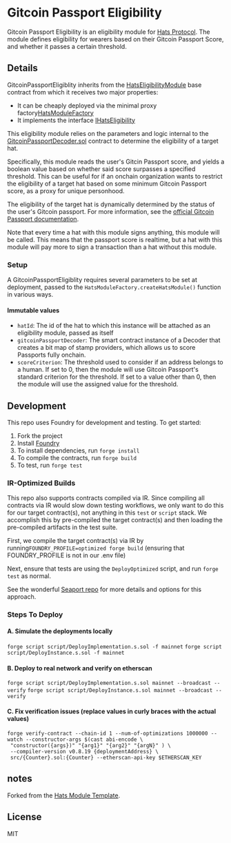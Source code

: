 # Gitcoin Passport Eligibility

Gitcoin Passport Eligibility is an eligibility module for [Hats Protocol](https://github.com/hats-protocol/hats-protocol). The module defines eligibility for wearers based on their Gitcoin Passport Score, and whether it passes a certain threshold.

## Details

GitcoinPassportEligiblity inherits from the [HatsEligibilityModule](https://github.com/Hats-Protocol/hats-module#hatseligibilitymodule) base contract from which it receives two major properties:

- It can be cheaply deployed via the minimal proxy factory[HatsModuleFactory](https://github.com/Hats-Protocol/hats-module#hatsmodulefactory)
- It implements the interface [IHatsEligibility](https://github.com/Hats-Protocol/hats-protocol/blob/main/src/Interfaces/IHatsEligibility.sol)

This eligibility module relies on the parameters and logic internal to the [GitcoinPassportDecoder.sol](https://github.com/gitcoinco/eas-proxy/blob/056a246b8c68ccdf1d16d033f1c0cd1a807cea4a/contracts/GitcoinPassportDecoder.sol) contract to determine the eligibility of a target hat.

Specifically, this module reads the user's Gitcin Passport score, and yields a boolean value based on whether said score surpasses a specified threshold. This can be useful for if an onchain organization wants to restrict the eligibility of a target hat based on some minimum Gitcoin Passport score, as a proxy for unique personhood.

The eligibility of the target hat is dynamically determined by the status of the user's Gitcoin passport. For more information, see the [official Gitcoin Passport documentation](https://docs.passport.gitcoin.co/building-with-passport/passport-api/api-reference#refreshing-scores).

Note that every time a hat with this module signs anything, this module will be called. This means that the passport score is realtime, but a hat with this module will pay more to sign a transaction than a hat without this module.

<!-- This module is simple, and relies on the protocols it bridges for its efficacy. The only configuration outside of the default is the score criterion. If the score criterion is 0, we default to Gitcoin Passport's standard criterion. 

![image](https://github.com/daocoa/gitcoin-passport-eligibility/assets/3211305/e6753cc5-c819-412d-9687-9fc5a706e139)

![image](https://github.com/daocoa/gitcoin-passport-eligibility/assets/3211305/faf155da-424b-44d2-86ed-b62148b40af2)
-->

### Setup

A GitcoinPassportEligiblity requires several parameters to be set at deployment, passed to the `HatsModuleFactory.createHatsModule()` function in various ways.

#### Immutable values

- `hatId`: The id of the hat to which this instance will be attached as an eligibility module, passed as itself
- `gitcoinPassportDecoder`: The smart contract instance of a Decoder that creates a bit map of stamp providers, which allows us to score Passports fully onchain.
- `scoreCriterion`: The threshold used to consider if an address belongs to a human. If set to 0, then the module will use Gitcoin Passport's standard criterion for the threshold. If set to a value other than 0, then the module will use the assigned value for the threshold.

## Development

This repo uses Foundry for development and testing. To get started:

1. Fork the project
2. Install [Foundry](https://book.getfoundry.sh/getting-started/installation)
3. To install dependencies, run `forge install`
4. To compile the contracts, run `forge build`
5. To test, run `forge test`

### IR-Optimized Builds

This repo also supports contracts compiled via IR. Since compiling all contracts via IR would slow down testing workflows, we only want to do this for our target contract(s), not anything in this `test` or `script` stack. We accomplish this by pre-compiled the target contract(s) and then loading the pre-compiled artifacts in the test suite.

First, we compile the target contract(s) via IR by running`FOUNDRY_PROFILE=optimized forge build` (ensuring that FOUNDRY_PROFILE is not in our .env file)

Next, ensure that tests are using the `DeployOptimized` script, and run `forge test` as normal.

See the wonderful [Seaport repo](https://github.com/ProjectOpenSea/seaport/blob/main/README.md#foundry-tests) for more details and options for this approach.

### Steps To Deploy

#### A. Simulate the deployments locally

`forge script script/DeployImplementation.s.sol -f mainnet`
`forge script script/DeployInstance.s.sol -f mainnet`

#### B. Deploy to real network and verify on etherscan

`forge script script/DeployImplementation.s.sol mainnet --broadcast --verify`
`forge script script/DeployInstance.s.sol mainnet --broadcast --verify`

#### C. Fix verification issues (replace values in curly braces with the actual values)

```
forge verify-contract --chain-id 1 --num-of-optimizations 1000000 --watch --constructor-args $(cast abi-encode \
 "constructor({args})" "{arg1}" "{arg2}" "{argN}" ) \ 
 --compiler-version v0.8.19 {deploymentAddress} \
 src/{Counter}.sol:{Counter} --etherscan-api-key $ETHERSCAN_KEY
```

## notes

Forked from the [Hats Module Template](https://github.com/Hats-Protocol/hats-module-template).

## License

MIT
